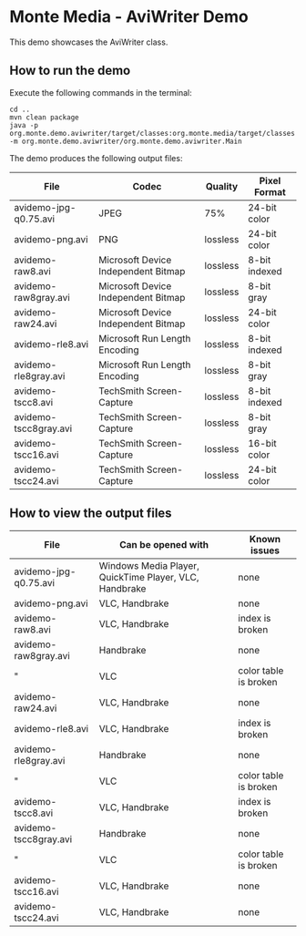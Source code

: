 # Monte Media - AviWriter Demo

This demo showcases the AviWriter class.

## How to run the demo

Execute the following commands in the terminal:

```console
cd ..
mvn clean package
java -p org.monte.demo.aviwriter/target/classes:org.monte.media/target/classes -m org.monte.demo.aviwriter/org.monte.demo.aviwriter.Main
```

The demo produces the following output files:

| File                  | Codec                               | Quality  | Pixel Format  |
|-----------------------|-------------------------------------|----------|---------------|
| avidemo-jpg-q0.75.avi | JPEG                                | 75%      | 24-bit color  |
| avidemo-png.avi       | PNG                                 | lossless | 24-bit color  |
| avidemo-raw8.avi      | Microsoft Device Independent Bitmap | lossless | 8-bit indexed |
| avidemo-raw8gray.avi  | Microsoft Device Independent Bitmap | lossless | 8-bit gray    |
| avidemo-raw24.avi     | Microsoft Device Independent Bitmap | lossless | 24-bit color  |
| avidemo-rle8.avi      | Microsoft Run Length Encoding       | lossless | 8-bit indexed |
| avidemo-rle8gray.avi  | Microsoft Run Length Encoding       | lossless | 8-bit gray    |
| avidemo-tscc8.avi     | TechSmith Screen-Capture            | lossless | 8-bit indexed |
| avidemo-tscc8gray.avi | TechSmith Screen-Capture            | lossless | 8-bit gray    |
| avidemo-tscc16.avi    | TechSmith Screen-Capture            | lossless | 16-bit color  |
| avidemo-tscc24.avi    | TechSmith Screen-Capture            | lossless | 24-bit color  |

## How to view the output files

| File                  | Can be opened with                                     | Known issues          |
|-----------------------|--------------------------------------------------------|-----------------------|
| avidemo-jpg-q0.75.avi | Windows Media Player, QuickTime Player, VLC, Handbrake | none                  |
| avidemo-png.avi       | VLC, Handbrake                                         | none                  |
| avidemo-raw8.avi      | VLC, Handbrake                                         | index is broken       |
| avidemo-raw8gray.avi  | Handbrake                                              | none                  |
| "                     | VLC                                                    | color table is broken |
| avidemo-raw24.avi     | VLC, Handbrake                                         | none                  |
| avidemo-rle8.avi      | VLC, Handbrake                                         | index is broken       |
| avidemo-rle8gray.avi  | Handbrake                                              | none                  |
| "                     | VLC                                                    | color table is broken |
| avidemo-tscc8.avi     | VLC, Handbrake                                         | index is broken       |
| avidemo-tscc8gray.avi | Handbrake                                              | none                  |
| "                     | VLC                                                    | color table is broken |
| avidemo-tscc16.avi    | VLC, Handbrake                                         | none                  |
| avidemo-tscc24.avi    | VLC, Handbrake                                         | none                  |


